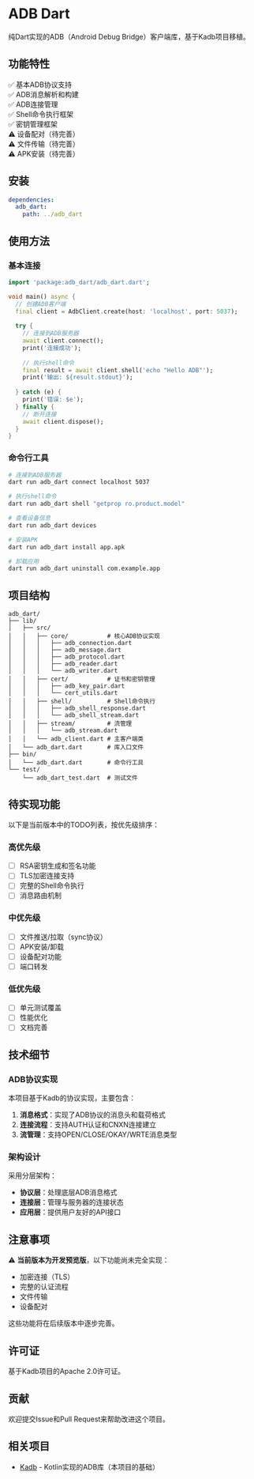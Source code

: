 # ADB Dart

纯Dart实现的ADB（Android Debug Bridge）客户端库，基于Kadb项目移植。

## 功能特性

✅ 基本ADB协议支持  
✅ ADB消息解析和构建  
✅ ADB连接管理  
✅ Shell命令执行框架  
✅ 密钥管理框架  
⚠️  设备配对（待完善）  
⚠️  文件传输（待完善）  
⚠️  APK安装（待完善）  

## 安装

```yaml
dependencies:
  adb_dart:
    path: ../adb_dart
```

## 使用方法

### 基本连接

```dart
import 'package:adb_dart/adb_dart.dart';

void main() async {
  // 创建ADB客户端
  final client = AdbClient.create(host: 'localhost', port: 5037);
  
  try {
    // 连接到ADB服务器
    await client.connect();
    print('连接成功');
    
    // 执行shell命令
    final result = await client.shell('echo "Hello ADB"');
    print('输出: ${result.stdout}');
    
  } catch (e) {
    print('错误: $e');
  } finally {
    // 断开连接
    await client.dispose();
  }
}
```

### 命令行工具

```bash
# 连接到ADB服务器
dart run adb_dart connect localhost 5037

# 执行shell命令
dart run adb_dart shell "getprop ro.product.model"

# 查看设备信息
dart run adb_dart devices

# 安装APK
dart run adb_dart install app.apk

# 卸载应用
dart run adb_dart uninstall com.example.app
```

## 项目结构

```
adb_dart/
├── lib/
│   ├── src/
│   │   ├── core/           # 核心ADB协议实现
│   │   │   ├── adb_connection.dart
│   │   │   ├── adb_message.dart
│   │   │   ├── adb_protocol.dart
│   │   │   ├── adb_reader.dart
│   │   │   └── adb_writer.dart
│   │   ├── cert/           # 证书和密钥管理
│   │   │   ├── adb_key_pair.dart
│   │   │   └── cert_utils.dart
│   │   ├── shell/          # Shell命令执行
│   │   │   ├── adb_shell_response.dart
│   │   │   └── adb_shell_stream.dart
│   │   ├── stream/         # 流管理
│   │   │   └── adb_stream.dart
│   │   └── adb_client.dart # 主客户端类
│   └── adb_dart.dart       # 库入口文件
├── bin/
│   └── adb_dart.dart       # 命令行工具
└── test/
    └── adb_dart_test.dart  # 测试文件
```

## 待实现功能

以下是当前版本中的TODO列表，按优先级排序：

### 高优先级
- [ ] RSA密钥生成和签名功能
- [ ] TLS加密连接支持
- [ ] 完整的Shell命令执行
- [ ] 消息路由机制

### 中优先级
- [ ] 文件推送/拉取（sync协议）
- [ ] APK安装/卸载
- [ ] 设备配对功能
- [ ] 端口转发

### 低优先级
- [ ] 单元测试覆盖
- [ ] 性能优化
- [ ] 文档完善

## 技术细节

### ADB协议实现

本项目基于Kadb的协议实现，主要包含：

1. **消息格式**：实现了ADB协议的消息头和载荷格式
2. **连接流程**：支持AUTH认证和CNXN连接建立
3. **流管理**：支持OPEN/CLOSE/OKAY/WRTE消息类型

### 架构设计

采用分层架构：
- **协议层**：处理底层ADB消息格式
- **连接层**：管理与服务器的连接状态
- **应用层**：提供用户友好的API接口

## 注意事项

⚠️ **当前版本为开发预览版**，以下功能尚未完全实现：

- 加密连接（TLS）
- 完整的认证流程
- 文件传输
- 设备配对

这些功能将在后续版本中逐步完善。

## 许可证

基于Kadb项目的Apache 2.0许可证。

## 贡献

欢迎提交Issue和Pull Request来帮助改进这个项目。

## 相关项目

- [Kadb](https://github.com/flyfishxu/Kadb) - Kotlin实现的ADB库（本项目的基础）